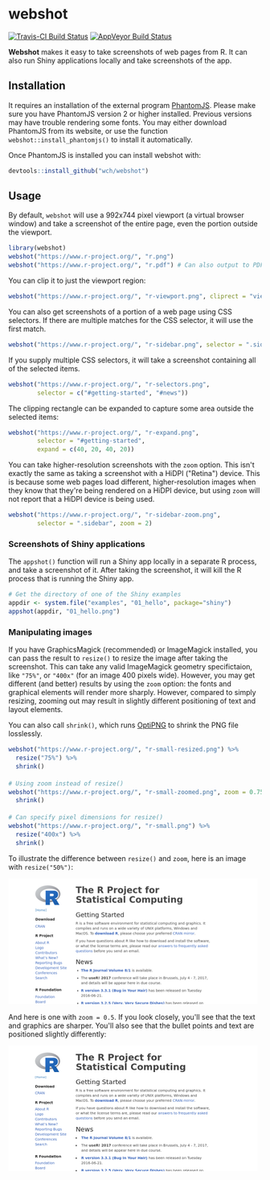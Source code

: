 
webshot
=======

[![Travis-CI Build Status](https://travis-ci.org/wch/webshot.svg?branch=master)](https://travis-ci.org/wch/webshot) [![AppVeyor Build Status](https://ci.appveyor.com/api/projects/status/github/wch/webshot?branch=master&svg=true)](https://ci.appveyor.com/project/wch/webshot)

**Webshot** makes it easy to take screenshots of web pages from R. It can also run Shiny applications locally and take screenshots of the app.

Installation
------------

It requires an installation of the external program [PhantomJS](http://phantomjs.org/). Please make sure you have PhantomJS version 2 or higher installed. Previous versions may have trouble rendering some fonts. You may either download PhantomJS from its website, or use the function `webshot::install_phantomjs()` to install it automatically.

Once PhantomJS is installed you can install webshot with:

``` r
devtools::install_github("wch/webshot")
```

Usage
-----

By default, `webshot` will use a 992x744 pixel viewport (a virtual browser window) and take a screenshot of the entire page, even the portion outside the viewport.

``` r
library(webshot)
webshot("https://www.r-project.org/", "r.png")
webshot("https://www.r-project.org/", "r.pdf") # Can also output to PDF
```

You can clip it to just the viewport region:

``` r
webshot("https://www.r-project.org/", "r-viewport.png", cliprect = "viewport")
```

You can also get screenshots of a portion of a web page using CSS selectors. If there are multiple matches for the CSS selector, it will use the first match.

``` r
webshot("https://www.r-project.org/", "r-sidebar.png", selector = ".sidebar")
```

If you supply multiple CSS selectors, it will take a screenshot containing all of the selected items.

``` r
webshot("https://www.r-project.org/", "r-selectors.png",
        selector = c("#getting-started", "#news"))
```

The clipping rectangle can be expanded to capture some area outside the selected items:

``` r
webshot("https://www.r-project.org/", "r-expand.png",
        selector = "#getting-started",
        expand = c(40, 20, 40, 20))
```

You can take higher-resolution screenshots with the `zoom` option. This isn't exactly the same as taking a screenshot with a HiDPI ("Retina") device. This is because some web pages load different, higher-resolution images when they know that they're being rendered on a HiDPI device, but using `zoom` will not report that a HiDPI device is being used.

``` r
webshot("https://www.r-project.org/", "r-sidebar-zoom.png",
        selector = ".sidebar", zoom = 2)
```

### Screenshots of Shiny applications

The `appshot()` function will run a Shiny app locally in a separate R process, and take a screenshot of it. After taking the screenshot, it will kill the R process that is running the Shiny app.

``` r
# Get the directory of one of the Shiny examples
appdir <- system.file("examples", "01_hello", package="shiny")
appshot(appdir, "01_hello.png")
```

### Manipulating images

If you have GraphicsMagick (recommended) or ImageMagick installed, you can pass the result to `resize()` to resize the image after taking the screenshot. This can take any valid ImageMagick geometry specifictaion, like `"75%"`, or `"400x"` (for an image 400 pixels wide). However, you may get different (and better) results by using the `zoom` option: the fonts and graphical elements will render more sharply. However, compared to simply resizing, zooming out may result in slightly different positioning of text and layout elements.

You can also call `shrink()`, which runs [OptiPNG](http://optipng.sourceforge.net/) to shrink the PNG file losslessly.

``` r
webshot("https://www.r-project.org/", "r-small-resized.png") %>%
  resize("75%") %>%
  shrink()

# Using zoom instead of resize()
webshot("https://www.r-project.org/", "r-small-zoomed.png", zoom = 0.75) %>%
  shrink()

# Can specify pixel dimensions for resize()
webshot("https://www.r-project.org/", "r-small.png") %>%
  resize("400x") %>%
  shrink()
```

To illustrate the difference between `resize()` and `zoom`, here is an image with `resize("50%")`:

![](img/r-small-resized.png)

And here is one with `zoom = 0.5`. If you look closely, you'll see that the text and graphics are sharper. You'll also see that the bullet points and text are positioned slightly differently:

![](img/r-small-zoomed.png)
